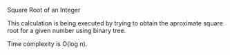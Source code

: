 Square Root of an Integer

This calculation is being executed by trying to obtain the aproximate 
square root for a given number using binary tree.

Time complexity is O(log n).